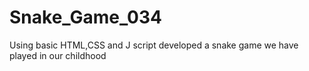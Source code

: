 # Snake_Game_034
Using  basic HTML,CSS and J script developed a snake game we have played in our childhood
